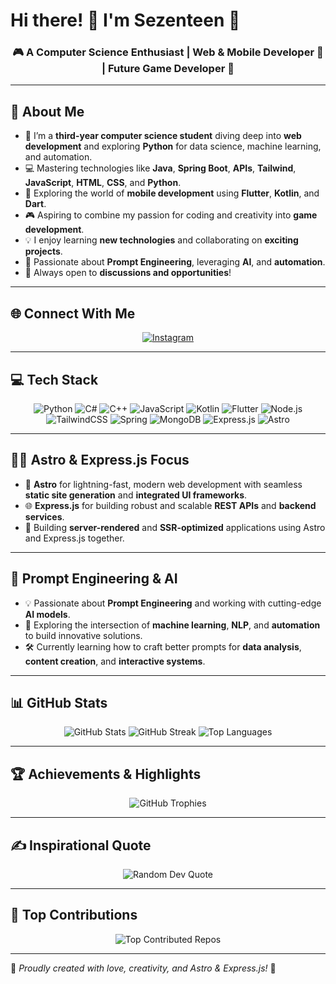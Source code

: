 # Hi there! 👋 I'm Sezenteen 🌟

<h3 align="center">🎮 A Computer Science Enthusiast | Web & Mobile Developer 🚀 | Future Game Developer 🎨</h3>

---

## 🌟 About Me
- 🌱 I’m a **third-year computer science student** diving deep into **web development** and exploring **Python** for data science, machine learning, and automation.
- 💻 Mastering technologies like **Java**, **Spring Boot**, **APIs**, **Tailwind**, **JavaScript**, **HTML**, **CSS**, and **Python**.
- 📱 Exploring the world of **mobile development** using **Flutter**, **Kotlin**, and **Dart**.
- 🎮 Aspiring to combine my passion for coding and creativity into **game development**.
- 💡 I enjoy learning **new technologies** and collaborating on **exciting projects**.
- 🤖 Passionate about **Prompt Engineering**, leveraging **AI**, and **automation**.
- 🤝 Always open to **discussions and opportunities**!

---

## 🌐 Connect With Me
<p align="center">
  <a href="https://instagram.com/sezenteen">
    <img src="https://img.shields.io/badge/Instagram-%23E4405F.svg?style=for-the-badge&logo=Instagram&logoColor=white" alt="Instagram" />
  </a>
</p>

---

## 💻 Tech Stack
<p align="center">
  <img src="https://img.shields.io/badge/python-%2314354C.svg?style=for-the-badge&logo=python&logoColor=white" alt="Python" />
  <img src="https://img.shields.io/badge/c%23-%23239120.svg?style=for-the-badge&logo=csharp&logoColor=white" alt="C#" />
  <img src="https://img.shields.io/badge/c++-%2300599C.svg?style=for-the-badge&logo=c%2B%2B&logoColor=white" alt="C++" />
  <img src="https://img.shields.io/badge/javascript-%23323330.svg?style=for-the-badge&logo=javascript&logoColor=%23F7DF1E" alt="JavaScript" />
  <img src="https://img.shields.io/badge/kotlin-%237F52FF.svg?style=for-the-badge&logo=kotlin&logoColor=white" alt="Kotlin" />
  <img src="https://img.shields.io/badge/flutter-%2302569B.svg?style=for-the-badge&logo=Flutter&logoColor=white" alt="Flutter" />
  <img src="https://img.shields.io/badge/node.js-6DA55F?style=for-the-badge&logo=node.js&logoColor=white" alt="Node.js" />
  <img src="https://img.shields.io/badge/tailwindcss-%2338B2AC.svg?style=for-the-badge&logo=tailwind-css&logoColor=white" alt="TailwindCSS" />
  <img src="https://img.shields.io/badge/spring-%236DB33F.svg?style=for-the-badge&logo=spring&logoColor=white" alt="Spring" />
  <img src="https://img.shields.io/badge/mongodb-%234ea94b.svg?style=for-the-badge&logo=mongodb&logoColor=white" alt="MongoDB" />
  <img src="https://img.shields.io/badge/express.js-%23404d59.svg?style=for-the-badge&logo=express&logoColor=white" alt="Express.js" />
  <img src="https://img.shields.io/badge/astro-%23FF5D01.svg?style=for-the-badge&logo=astro&logoColor=white" alt="Astro" />
</p>

---

## 🧑‍💻 Astro & Express.js Focus
- 🌌 **Astro** for lightning-fast, modern web development with seamless **static site generation** and **integrated UI frameworks**.
- 🌐 **Express.js** for building robust and scalable **REST APIs** and **backend services**.
- 🎡 Building **server-rendered** and **SSR-optimized** applications using Astro and Express.js together.

---

## 🤖 Prompt Engineering & AI
- 💡 Passionate about **Prompt Engineering** and working with cutting-edge **AI models**.
- 🤖 Exploring the intersection of **machine learning**, **NLP**, and **automation** to build innovative solutions.
- 🛠️ Currently learning how to craft better prompts for **data analysis**, **content creation**, and **interactive systems**.

---

## 📊 GitHub Stats
<p align="center">
  <img src="https://github-readme-stats.vercel.app/api?username=Sezenteen&theme=dark&hide_border=false&include_all_commits=true&count_private=true" alt="GitHub Stats" />
  <img src="https://github-readme-streak-stats.herokuapp.com/?user=Sezenteen&theme=dark&hide_border=false" alt="GitHub Streak" />
  <img src="https://github-readme-stats.vercel.app/api/top-langs/?username=Sezenteen&theme=dark&hide_border=false&include_all_commits=true&count_private=true&layout=compact" alt="Top Languages" />
</p>

---

## 🏆 Achievements & Highlights
<p align="center">
  <img src="https://github-profile-trophy.vercel.app/?username=Sezenteen&theme=radical&no-frame=false&no-bg=true&margin-w=4" alt="GitHub Trophies" />
</p>

---

## ✍️ Inspirational Quote
<p align="center">
  <img src="https://quotes-github-readme.vercel.app/api?type=horizontal&theme=tokyonight" alt="Random Dev Quote" />
</p>

---

## 🌟 Top Contributions
<p align="center">
  <img src="https://github-contributor-stats.vercel.app/api?username=Sezenteen&limit=5&theme=dark&combine_all_yearly_contributions=true" alt="Top Contributed Repos" />
</p>

---

🌟 *Proudly created with love, creativity, and Astro & Express.js!* 🌟

